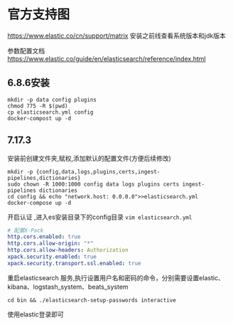 # 官方支持图

https://www.elastic.co/cn/support/matrix
安装之前线查看系统版本和jdk版本

参数配置文档 https://www.elastic.co/guide/en/elasticsearch/reference/index.html

## 6.8.6安装

```shell
mkdir -p data config plugins
chmod 775 -R $(pwd)
cp elasticsearch.yml config
docker-compost up -d
```

## 7.17.3

安装前创建文件夹,赋权,添加默认的配置文件(方便后续修改)

```shell
mkdir -p {config,data,logs,plugins,certs,ingest-pipelines,dictionaries}
sudo chown -R 1000:1000 config data logs plugins certs ingest-pipelines dictionaries
cd config && echo "network.host: 0.0.0.0">>elasticsearch.yml
docker-compose up -d
```
开启认证 ,进入es安装目录下的config目录
`vim elasticsearch.yml`
```yaml
# 配置X-Pack
http.cors.enabled: true
http.cors.allow-origin: "*"
http.cors.allow-headers: Authorization
xpack.security.enabled: true
xpack.security.transport.ssl.enabled: true
```
重启elasticsearch 服务,执行设置用户名和密码的命令，分别需要设置elastic、kibana、logstash_system、beats_system
```shell
cd bin && ./elasticsearch-setup-passwords interactive
```
使用elastic登录即可
